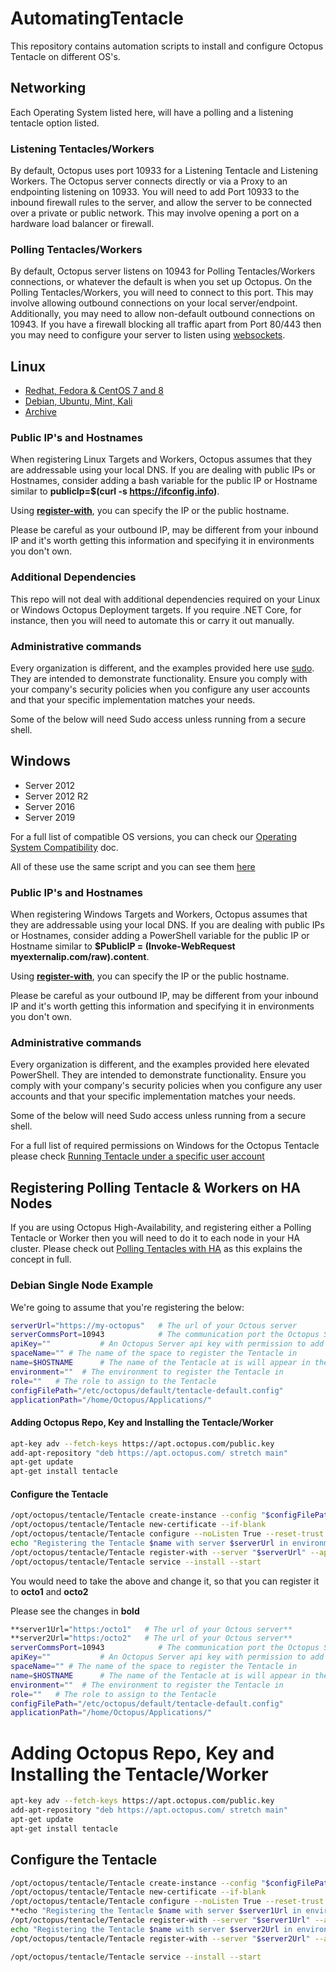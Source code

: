 # AutomatingTentacle

This repository contains automation scripts to install and configure Octopus Tentacle on different OS's. 

## Networking

Each Operating System listed here, will have a polling and a listening tentacle option listed. 

### Listening Tentacles/Workers

By default, Octopus uses port 10933 for a Listening Tentacle and Listening Workers. The Octopus server connects directly or via a Proxy to an endpointing listening on 10933. You will need to add Port 10933 to the inbound firewall rules to the server, and allow the server to be connected over a private or public network. This may involve opening a port on a hardware load balancer or firewall. 

### Polling Tentacles/Workers

By default, Octopus server listens on 10943 for Polling Tentacles/Workers connections, or whatever the default is when you set up Octopus. On the Polling Tentacles/Workers, you will need to connect to this port. This may involve allowing outbound connections on your local server/endpoint. Additionally, you may need to allow non-default outbound connections on 10943. If you have a firewall blocking all traffic apart from Port 80/443 then you may need to configure your server to listen using [websockets](https://octopus.com/docs/infrastructure/deployment-targets/windows-targets/polling-tentacles-web-sockets). 

## Linux

- [Redhat, Fedora & CentOS 7 and 8](/Linux/Redhat)
- [Debian, Ubuntu, Mint, Kali](/Linux/Debian) 
- [Archive](/Linux/Archive)

### Public IP's and Hostnames

When registering Linux Targets and Workers, Octopus assumes that they are addressable using your local DNS. If you are dealing with public IPs or Hostnames, consider adding a  bash variable for the public IP or Hostname similar to **publicIp=$(curl -s https://ifconfig.info)**. 

Using **[register-with](https://octopus.com/docs/octopus-rest-api/tentacle.exe-command-line/register-with.md)**, you can specify the IP or the public hostname.

Please be careful as your outbound IP, may be different from your inbound IP and it's worth getting this information and specifying it in environments you don't own. 

### Additional Dependencies

This repo will not deal with additional dependencies required on your Linux or Windows Octopus Deployment targets. If you require .NET Core, for instance, then you will need to automate this or carry it out manually. 

### Administrative commands

Every organization is different, and the examples provided here use [sudo](https://www.linux.com/tutorials/linux-101-introduction-sudo/). They are intended to demonstrate functionality. Ensure you comply with your company's security policies when you configure any user accounts and that your specific implementation matches your needs.

Some of the below will need Sudo access unless running from a secure shell.

## Windows

- Server 2012
- Server 2012 R2
- Server 2016
- Server 2019

For a full list of compatible OS versions, you can check our [Operating System Compatibility](https://octopus.com/docs/support/compatibility#operating-system-compatibility) doc.

All of these use the same script and you can see them [here](/Windows/Server)

### Public IP's and Hostnames

When registering Windows Targets and Workers, Octopus assumes that they are addressable using your local DNS. If you are dealing with public IPs or Hostnames, consider adding a PowerShell variable for the public IP or Hostname similar to **$PublicIP = (Invoke-WebRequest myexternalip.com/raw).content**. 

Using **[register-with](https://octopus.com/docs/octopus-rest-api/tentacle.exe-command-line/register-with.md)**, you can specify the IP or the public hostname.

Please be careful as your outbound IP, may be different from your inbound IP and it's worth getting this information and specifying it in environments you don't own. 

### Administrative commands

Every organization is different, and the examples provided here elevated PowerShell. They are intended to demonstrate functionality. Ensure you comply with your company's security policies when you configure any user accounts and that your specific implementation matches your needs.

Some of the below will need Sudo access unless running from a secure shell.

For a full list of required permissions on Windows for the Octopus Tentacle please check [Running Tentacle under a specific user account](https://octopus.com/docs/infrastructure/deployment-targets/windows-targets/running-tentacle-under-a-specific-user-account)

## Registering Polling Tentacle & Workers on HA Nodes

If you are using Octopus High-Availability, and registering either a Polling Tentacle or Worker then you will need to do it to each node in your HA cluster. Please check out [Polling Tentacles with HA](https://octopus.com/docs/administration/high-availability/maintain/polling-tentacles-with-ha) as this explains the concept in full. 

### Debian Single Node Example

We're going to assume that you're registering the below:


```bash
serverUrl="https://my-octopus"   # The url of your Octous server
serverCommsPort=10943            # The communication port the Octopus Server is listening on (10943 by default)
apiKey=""           # An Octopus Server api key with permission to add machines
spaceName="" # The name of the space to register the Tentacle in
name=$HOSTNAME      # The name of the Tentacle at is will appear in the Octopus portal
environment=""  # The environment to register the Tentacle in
role=""   # The role to assign to the Tentacle
configFilePath="/etc/octopus/default/tentacle-default.config"
applicationPath="/home/Octopus/Applications/"
```

#### Adding Octopus Repo, Key and Installing the Tentacle/Worker

```bash
apt-key adv --fetch-keys https://apt.octopus.com/public.key
add-apt-repository "deb https://apt.octopus.com/ stretch main"
apt-get update
apt-get install tentacle
```

#### Configure the Tentacle

```bash
/opt/octopus/tentacle/Tentacle create-instance --config "$configFilePath"
/opt/octopus/tentacle/Tentacle new-certificate --if-blank
/opt/octopus/tentacle/Tentacle configure --noListen True --reset-trust --app "$applicationPath"
echo "Registering the Tentacle $name with server $serverUrl in environment $environment with role $role"
/opt/octopus/tentacle/Tentacle register-with --server "$serverUrl" --apiKey "$apiKey" --space "$spaceName" --name "$name" --env "$environment" --role "$role" --comms-style "TentacleActive" --server-comms-port $serverCommsPort
/opt/octopus/tentacle/Tentacle service --install --start
```

You would need to take the above and change it, so that you can register it to **octo1** and **octo2**

Please see the changes in **bold**

```bash
**server1Url="https:/octo1"   # The url of your Octous server**
**server2Url="https:/octo2"   # The url of your Octous server**
serverCommsPort=10943            # The communication port the Octopus Server is listening on (10943 by default)
apiKey=""           # An Octopus Server api key with permission to add machines
spaceName="" # The name of the space to register the Tentacle in
name=$HOSTNAME      # The name of the Tentacle at is will appear in the Octopus portal
environment=""  # The environment to register the Tentacle in
role=""   # The role to assign to the Tentacle
configFilePath="/etc/octopus/default/tentacle-default.config"
applicationPath="/home/Octopus/Applications/"
```

# Adding Octopus Repo, Key and Installing the Tentacle/Worker

```bash
apt-key adv --fetch-keys https://apt.octopus.com/public.key
add-apt-repository "deb https://apt.octopus.com/ stretch main"
apt-get update
apt-get install tentacle
```

## Configure the Tentacle

```bash
/opt/octopus/tentacle/Tentacle create-instance --config "$configFilePath"
/opt/octopus/tentacle/Tentacle new-certificate --if-blank
/opt/octopus/tentacle/Tentacle configure --noListen True --reset-trust --app "$applicationPath"
**echo "Registering the Tentacle $name with server $server1Url in environment $environment with role $role"
/opt/octopus/tentacle/Tentacle register-with --server "$server1Url" --apiKey "$apiKey" --space "$spaceName" --name "$name" --env "$environment" --role "$role" --comms-style "TentacleActive" --server-comms-port $serverCommsPort
echo "Registering the Tentacle $name with server $server2Url in environment $environment with role $role"
/opt/octopus/tentacle/Tentacle register-with --server "$server2Url" --apiKey "$apiKey" --space "$spaceName" --name "$name" --env "$environment" --role "$role" --comms-style "TentacleActive" --server-comms-port $serverCommsPort**

/opt/octopus/tentacle/Tentacle service --install --start
```

